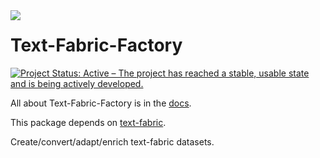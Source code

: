 <img src="/tf/docs/images/tf-small.png" align="left"/>

# Text-Fabric-Factory

[![Project Status: Active – The project has reached a stable, usable state and is being actively developed.](https://www.repostatus.org/badges/latest/active.svg)](https://www.repostatus.org/#active)

All about Text-Fabric-Factory is in the
[docs](https://annotation.github.io/text-fabric-factory/tff).

This package depends on
[text-fabric](https://github.com/annotation/text-fabric).

Create/convert/adapt/enrich text-fabric datasets.
